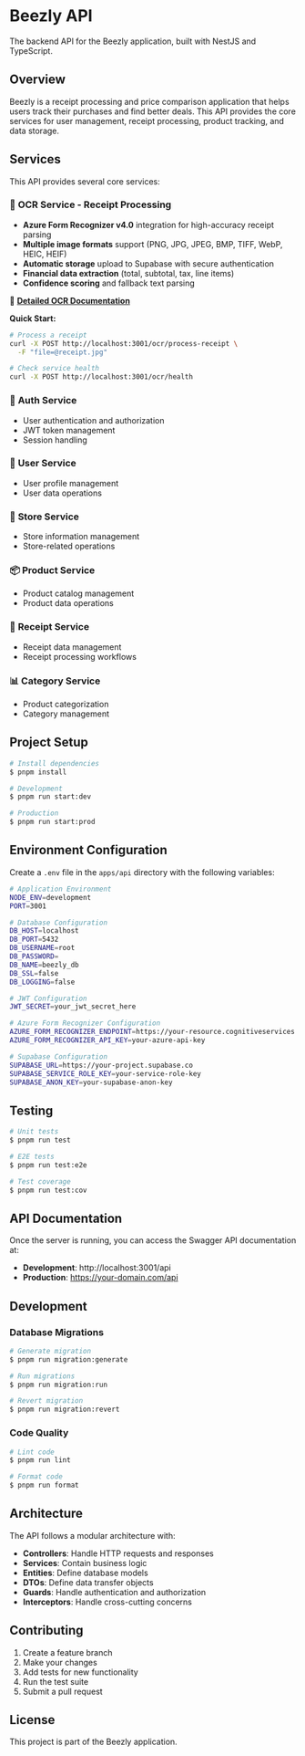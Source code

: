 # Beezly API

The backend API for the Beezly application, built with NestJS and TypeScript.

## Overview

Beezly is a receipt processing and price comparison application that helps users track their purchases and find better deals. This API provides the core services for user management, receipt processing, product tracking, and data storage.

## Services

This API provides several core services:

### 📄 **OCR Service** - Receipt Processing
- **Azure Form Recognizer v4.0** integration for high-accuracy receipt parsing
- **Multiple image formats** support (PNG, JPG, JPEG, BMP, TIFF, WebP, HEIC, HEIF)
- **Automatic storage** upload to Supabase with secure authentication
- **Financial data extraction** (total, subtotal, tax, line items)
- **Confidence scoring** and fallback text parsing

📖 **[Detailed OCR Documentation](./src/ocr/README.md)**

**Quick Start:**
```bash
# Process a receipt
curl -X POST http://localhost:3001/ocr/process-receipt \
  -F "file=@receipt.jpg"

# Check service health
curl -X POST http://localhost:3001/ocr/health
```

### 🔐 **Auth Service**
- User authentication and authorization
- JWT token management
- Session handling

### 👥 **User Service**
- User profile management
- User data operations

### 🏪 **Store Service**
- Store information management
- Store-related operations

### 📦 **Product Service**
- Product catalog management
- Product data operations

### 🧾 **Receipt Service**
- Receipt data management
- Receipt processing workflows

### 📊 **Category Service**
- Product categorization
- Category management

## Project Setup

```bash
# Install dependencies
$ pnpm install

# Development
$ pnpm run start:dev

# Production
$ pnpm run start:prod
```

## Environment Configuration

Create a `.env` file in the `apps/api` directory with the following variables:

```bash
# Application Environment
NODE_ENV=development
PORT=3001

# Database Configuration
DB_HOST=localhost
DB_PORT=5432
DB_USERNAME=root
DB_PASSWORD=
DB_NAME=beezly_db
DB_SSL=false
DB_LOGGING=false

# JWT Configuration
JWT_SECRET=your_jwt_secret_here

# Azure Form Recognizer Configuration
AZURE_FORM_RECOGNIZER_ENDPOINT=https://your-resource.cognitiveservices.azure.com
AZURE_FORM_RECOGNIZER_API_KEY=your-azure-api-key

# Supabase Configuration
SUPABASE_URL=https://your-project.supabase.co
SUPABASE_SERVICE_ROLE_KEY=your-service-role-key
SUPABASE_ANON_KEY=your-supabase-anon-key
```

## Testing

```bash
# Unit tests
$ pnpm run test

# E2E tests
$ pnpm run test:e2e

# Test coverage
$ pnpm run test:cov
```

## API Documentation

Once the server is running, you can access the Swagger API documentation at:
- **Development**: http://localhost:3001/api
- **Production**: https://your-domain.com/api

## Development

### Database Migrations

```bash
# Generate migration
$ pnpm run migration:generate

# Run migrations
$ pnpm run migration:run

# Revert migration
$ pnpm run migration:revert
```

### Code Quality

```bash
# Lint code
$ pnpm run lint

# Format code
$ pnpm run format
```

## Architecture

The API follows a modular architecture with:

- **Controllers**: Handle HTTP requests and responses
- **Services**: Contain business logic
- **Entities**: Define database models
- **DTOs**: Define data transfer objects
- **Guards**: Handle authentication and authorization
- **Interceptors**: Handle cross-cutting concerns

## Contributing

1. Create a feature branch
2. Make your changes
3. Add tests for new functionality
4. Run the test suite
5. Submit a pull request

## License

This project is part of the Beezly application.

